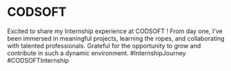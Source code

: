 # CODSOFT
Excited to share my Internship experience at CODSOFT ! From day one, I've been immersed in meaningful projects, learning the ropes, and collaborating with talented professionals. Grateful for the opportunity to grow and contribute in such a dynamic environment. #InternshipJourney #CODSOFTInternship
